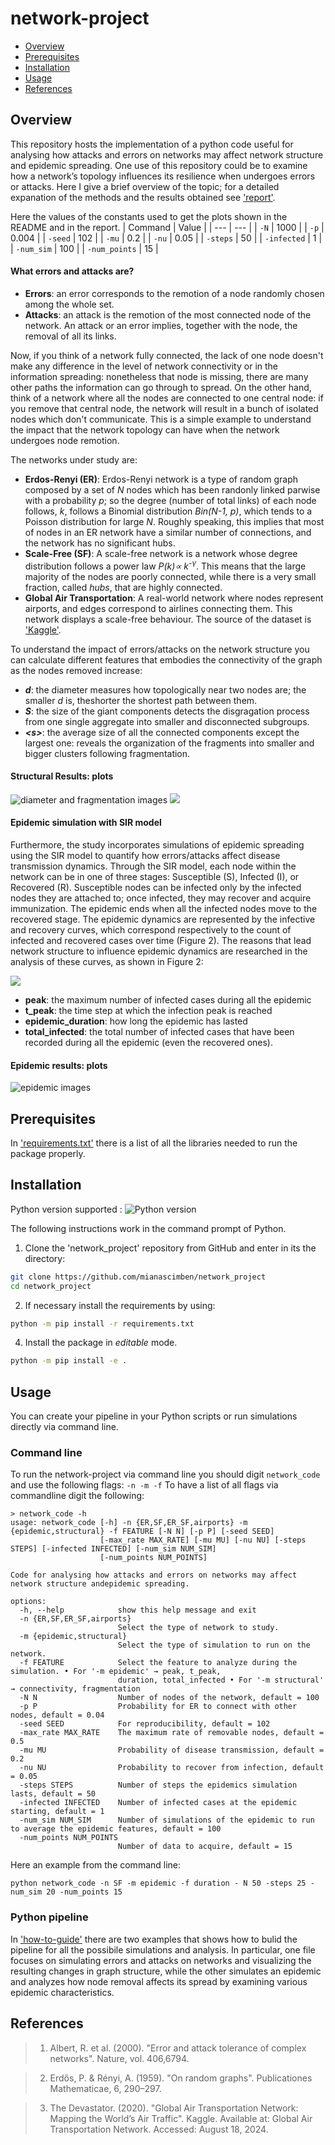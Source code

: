 # network-project


* [Overview](#overview)
* [Prerequisites](#prerequisites)
* [Installation](#installation)
* [Usage](#usage)
* [References](#references)



  
## Overview 
This repository hosts the implementation of a python code useful for analysing how attacks and errors on networks may affect network structure and epidemic spreading. One use of this repository could be to examine how a network’s topology influences its resilience when undergoes errors or attacks. 
Here I give a brief overview of the topic; for a detailed expanation of the methods and the results obtained see ['report'](url).

Here the values of the constants used to get the plots shown in the README and in the report.
| Command | Value |
| --- | --- |
| `-N` | 1000 |
| `-p` | 0.004 |
| `-seed` | 102 |
| `-mu` | 0.2 |
| `-nu` | 0.05 |
| `-steps` | 50 |
| `-infected` | 1 |
| `-num_sim` | 100 |
| `-num_points` | 15 |

#### What errors and attacks are?
+ **Errors**: an error corresponds to the remotion of a node randomly chosen among the whole set.
+ **Attacks**: an attack is the remotion of the most connected node of the network.
An attack or an error implies, together with the node, the removal of all its links.

Now, if you think of a network fully connected, the lack of one node doesn't make any difference in the level of network connectivity or in the information spreading: nonetheless that node is missing, there are many other paths the information can go through to spread. On the other hand, think of a network where all the nodes are connected to one central node: if you remove that central node, the network will result in a bunch of isolated nodes which don't communicate.
This is a simple example to understand the impact that the network topology can have when the network undergoes node remotion. 

The networks under study are: 
+ **Erdos-Renyi (ER)**: Erdos-Renyi network is a type of random graph composed by a set of _N_ nodes which has been randonly linked parwise with a probability _p_; so the degree (number of total links) of each node follows, _k_, follows a Binomial distribution _Bin(N-1, p)_, which tends to a Poisson distribution for large _N_. Roughly speaking, this implies that most of nodes in an ER network have a similar number of connections, and the network has no significant hubs.  
+ **Scale-Free (SF)**: A scale-free network is a network whose degree distribution follows a power law _P(k)∝ k<sup>-γ</sup>_. This means that the large majority of the nodes are poorly connected, while there is a very small fraction, called _hubs_, that are highly connected.
+ **Global Air Transportation**: A real-world network where nodes represent airports, and edges correspond to airlines connecting them. This network displays a scale-free behaviour. The source of the dataset is ['Kaggle'](https://www.kaggle.com/datasets/thedevastator/global-air-transportation-network-mapping-the-wo).

To understand the impact of errors/attacks on the network structure you can calculate different features that embodies the connectivity of the graph as the nodes removed increase:
+ **_d_**: the diameter measures how topologically near two nodes are; the smaller _d_ is, theshorter the shortest path between them.
+ **_S_**: the size of the giant components detects the disgragation process from one single aggregate into smaller and disconnected subgroups.  
+ **_<_s_>_**: the average size of all the connected components except the largest one: reveals the organization of the fragments into smaller and bigger clusters following fragmentation.

#### Structural Results: plots

![diameter and fragmentation images](https://github.com/mianascimben/network_project/blob/main/images/graph_analysis_diameter_plot.PNG)
![](https://github.com/mianascimben/network_project/blob/main/images/graph_analysis_S_plot.PNG)

#### Epidemic simulation with SIR model
Furthermore, the study incorporates simulations of epidemic spreading using the SIR model to quantify how errors/attacks affect disease transmission dynamics. Through the SIR model, each node within the network can be in one of three stages: Susceptible (S), Infected (I), or Recovered (R). Susceptible nodes can be infected only by the infected nodes they are attached to; once infected, they may recover and acquire immunization. The epidemic ends when all the infected nodes move to the recovered stage. The epidemic dynamics are represented by the infective and recovery curves, which correspond respectively to the count of infected and recovered cases over time (Figure 2).
The reasons that lead network structure to influence epidemic dynamics are researched in the analysis of these curves, as shown in Figure 2:

![](https://github.com/mianascimben/network_project/blob/main/images/scheme.PNG)

+ **peak**: the maximum number of infected cases during all the epidemic
+ **t_peak**: the time step at which the infection peak is reached
+ **epidemic_duration**: how long the epidemic has lasted 
+ **total_infected**: the total number of infected cases that have been recorded during all the epidemic (even the recovered ones).
#### Epidemic results: plots
![epidemic images](https://github.com/mianascimben/network_project/blob/main/images/epidemic_ER_SF_plot.PNG)

## Prerequisites

In ['requirements.txt'](https://github.com/mianascimben/network-project/blob/main/requirements.txt) there is a list of all the libraries needed to run the package properly.

## Installation

Python version supported : ![Python version](https://img.shields.io/badge/python-3.8|3.9|3.10|3.11-blue.svg)

The following instructions work in the command prompt of Python.

1. Clone the 'network_project' repository from GitHub and enter in its the directory:
```bash
git clone https://github.com/mianascimben/network_project
cd network_project
```
2. If necessary install the requirements by using:
```bash
python -m pip install -r requirements.txt
```
4. Install the package in *editable* mode.
```bash
python -m pip install -e .
```

## Usage
You can create your pipeline in your Python scripts or run simulations directly via command line.

### Command line
To run the network-project via command line you should digit ```network_code``` and use the following flags:
```-n -m -f```
To have a list of all flags via commandline digit the following:
```
> network_code -h
usage: network_code [-h] -n {ER,SF,ER_SF,airports} -m {epidemic,structural} -f FEATURE [-N N] [-p P] [-seed SEED]
                    [-max_rate MAX_RATE] [-mu MU] [-nu NU] [-steps STEPS] [-infected INFECTED] [-num_sim NUM_SIM]
                    [-num_points NUM_POINTS]

Code for analysing how attacks and errors on networks may affect network structure andepidemic spreading.

options:
  -h, --help            show this help message and exit
  -n {ER,SF,ER_SF,airports}
                        Select the type of network to study.
  -m {epidemic,structural}
                        Select the type of simulation to run on the network.
  -f FEATURE            Select the feature to analyze during the simulation. • For '-m epidemic' → peak, t_peak,
                        duration, total_infected • For '-m structural' → connectivity, fragmentation
  -N N                  Number of nodes of the network, default = 100
  -p P                  Probability for ER to connect with other nodes, default = 0.04
  -seed SEED            For reproducibility, default = 102
  -max_rate MAX_RATE    The maximum rate of removable nodes, default = 0.5
  -mu MU                Probability of disease transmission, default = 0.2
  -nu NU                Probability to recover from infection, default = 0.05
  -steps STEPS          Number of steps the epidemics simulation lasts, default = 50
  -infected INFECTED    Number of infected cases at the epidemic starting, default = 1
  -num_sim NUM_SIM      Number of simulations of the epidemic to run to average the epidemic features, default = 100
  -num_points NUM_POINTS
                        Number of data to acquire, default = 15
```
Here an example from the command line:
```
python network_code -n SF -m epidemic -f duration - N 50 -steps 25 -num_sim 20 -num_points 15
```

### Python pipeline 
In ['how-to-guide'](https://github.com/mianascimben/network-project/tree/main/how-to-guide) there are two examples that shows how to bulid the pipeline for all the possibile simulations and analysis. In particular, one file focuses on simulating errors and attacks on networks and visualizing the resulting changes in graph structure, while the other simulates an epidemic and analyzes how node removal affects its spread by examining various epidemic characteristics.

## References
>1. Albert, R. et al. (2000). "Error and attack tolerance of complex networks". Nature, vol. 406,6794.

>2. Erdős, P. & Rényi, A. (1959). "On random graphs". Publicationes Mathematicae, 6, 290–297.
  
>3. The Devastator. (2020). "Global Air Transportation Network: Mapping the World’s Air Traffic". Kaggle. Available at: Global Air Transportation Network. Accessed: August 18, 2024.
